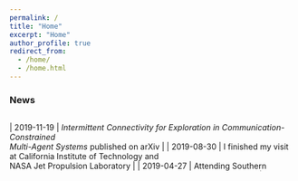 ```yaml
---
permalink: /
title: "Home"
excerpt: "Home"
author_profile: true
redirect_from:
  - /home/
  - /home.html
---
```



### News
<div style="height:100px;overflow:auto;">

| 2019-11-19 | *Intermittent Connectivity for Exploration in Communication-Constrained <br> Multi-Agent Systems* published on arXiv |
| 2019-08-30 | I finished my visit at California Institute of Technology and<br>  NASA Jet Propulsion Laboratory                    |
| 2019-04-27 | Attending Southern California Robotic Symposium at California Institute of Technology                                |

</div>
